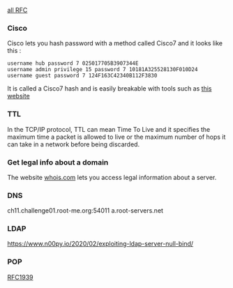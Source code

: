 
[all RFC](https://www.rfc-editor.org/rfc/)


### Cisco 

Cisco lets you hash password with a method called Cisco7 and it looks like this :

```
username hub password 7 025017705B3907344E 
username admin privilege 15 password 7 10181A325528130F010D24
username guest password 7 124F163C42340B112F3830
```

It is called a Cisco7 hash and is easily breakable with tools such as [this website](https://www.frameip.com/decrypter-dechiffrer-cracker-password-cisco-7/)

### TTL 

In the TCP/IP protocol, TTL can mean Time To Live and it specifies the maximum time a packet is allowed to live or the maximum number of hops it can take in a network before being discarded.

### Get legal info about a domain

The website [whois.com](https://www.whois.com/whois) lets you access legal information about a server.


### DNS

ch11.challenge01.root-me.org:54011
a.root-servers.net

### LDAP

https://www.n00py.io/2020/02/exploiting-ldap-server-null-bind/

### POP

[RFC1939](https://repository.root-me.org/RFC/EN%20-%20rfc1939.txt)